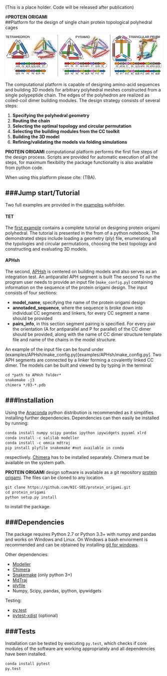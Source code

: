 (This is a place holder. Code will be released after publication)

#**PROTEIN ORIGAMI**                                 
##Platform for the design of single chain protein topological polyhedral cages 

![Images of designed protein origami](images/for-readme.png)

The computational platform is capable of designing amino-acid sequences and building 3D models for arbitrary polyhedral meshes constructed from a single polypeptide chain. The edges of the polyhedron are realized as coiled-coil dimer building modules. The design strategy consists of several steps:

1.	**Specifying the polyhedral geometry**
2.	**Routing the chain**
3.	**Selecting the optimal topology and circular permutation** 
4.	**Selecting the building modules from the CC toolkit**
5.	**Building the 3D model**
6.	**Refining/validating the models via folding simulations** 

**PROTEIN ORIGAMI** computational platform performs the first five steps of the design process.  Scripts are provided for automatic execution of all the steps, for maximum flexibility the package functionality is also available from python code.

When using this platform please cite: (TBA).

###**Jump start/Tutorial**
---------------------------------------
Two full examples are provided in the [examples](examples/) subfolder. 
#### TET
The [first example](examples/TET/TET.ipynb) contains a complete tutorial on designing protein origami polyhedral. The tutorial is presented in the from of a python notebook.  The demonstrated steps include loading a geometry (ply) file, enumerating all the typologies and circular permutations, choosing the best topology and constructing and evaluating 3D models.  

#### APHsh
The second, [APHsh](examples/APHsh/make_config.py) is centered on building models and also serves as an integration test. An antiparallel APH segment is built  The second 
To run the program user needs to provide an input file (`make_config.py`) containing information on the sequence of the protein origami design. The input consists of four sections:

* **model_name**, specifying the name of the protein origami design 
* **annotaded_sequence**, where the sequence is broke down into individual CC segments and linkers, for every CC segment a name should be provided
* **pairs_info**, in this section segment pairing is specified. For every pair the orientation (A for antiparallel and P for parallel) of the CC dimer should be provided, along with the name of CC dimer structure template file and name of the chains in the model structure.

An example of the input file can be found under (examples/APHsh/make_config.py)[examples/APHsh/make_config.py]. Two APH segments are connected by a linker forming a covalently linked CC dimer. 
The models can be built and viewed by by typing in the terminal

	cd *path to APHsh folder*	
	snakemake -j3
	chimera */03-*.pdb
	 

###**Installation**
---------------------------------------
Using the [Anaconda](https://docs.continuum.io/anaconda/install) python distribution is recommended as it simplifies installing further dependencies. Dependencies can then easily be installed by running:

	conda install numpy scipy pandas ipython ipywidgets pyyaml xlrd
	conda install -c salilab modeller
	conda install -c omnia mdtraj 
	pip install plyfile snakemake #not available in conda


respectively. [Chimera](https://www.cgl.ucsf.edu/chimera/download.html) has to be installed separately. Chimera must be available on the system path.

**PROTEIN ORIGAMI** design software is available as a git repository [protein origami](https://github.com/NIC-SBI/protein_origami). The files can be cloned to any location.

	git clone https://github.com/NIC-SBI/protein_origami.git	
	cd protein_origami
	python setup.py install

to install the package.

###**Dependencies**
---------------------------------------
The package requires Python 2.7 or Python 3.3+ with numpy and pandas and works on Windows and Linux. On Windows a bash enviorment is recommended and can be obtained by installing [git for windows](https://git-scm.com/download/win).  

Other dependencies:

* [Modeller](https://salilab.org/modeller/)
* [Chimera](https://www.cgl.ucsf.edu/chimera)
* [Snakemake](https://bitbucket.org/snakemake/snakemake/wiki/Home) (only python 3+)
* [MdTraj](http://mdtraj.org)
* [plyfile](https://github.com/dranjan/python-plyfile)
* Numpy, Scipy, pandas, ipython, ipywidgets

Testing:

* [py.test](http://docs.pytest.org/en/latest/)
* [pytest-xdist](https://pypi.python.org/pypi/pytest-xdist) (optional)


###**Tests**
---------------------------------------
Installation can be tested by executing `py.test`, which checks if core modules of the software are working appropriately and all dependencies have been installed.

	conda install pytest
	py.test	


